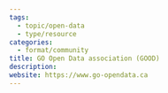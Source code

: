```yaml
---
tags:
  - topic/open-data
  - type/resource
categories: 
  - format/community
title: GO Open Data association (GOOD)
description:
website: https://www.go-opendata.ca
---
```

